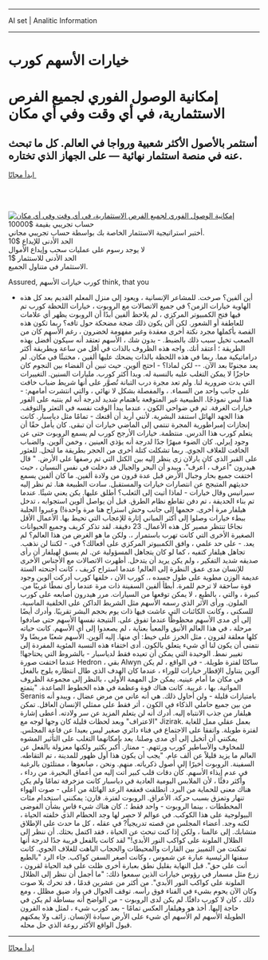 <hr>AI set | Analitic Information
<hr>
<h1>خيارات الأسهم كورب</h1>
<link rel="stylesheet" href="//binary-option.github.io/strategy/css/template.cta.html.min.css">

<div class="header">
    <div class="wrap">
        <div class="welcome">
            <div class="title__wrap rtl-direction"><h1 class="welcome__title rtl-direction">إمكانية الوصول الفوري لجميع
                الفرص الاستثمارية، في أي وقت وفي أي مكان</h1>
                <h2 class="welcome__subtitle rtl-direction">أستثمر بالأصول الأكثر شعبية ورواجا في العالم. كل ما تبحث عنه
                    في منصة استثمار نهائية — على الجهاز الذي تختاره.</h2>
                <div class="btn-non-regulated">
                    <a class="btn access__btn" href="https://bit.ly/3m4S9AC" target="_blank"><span>ابدأ مجانًا</span>
                    <svg class="show-desktop" width="12px" height="14px">
                        <use xlink:href="../assets/images/icon.svg?v=2b39980#icon_icon_download"></use>
                    </svg>
                    </a>
                </div>
                <div class="links welcome__links">
                    <div class="welcome__link link__desktop-ios">
                        <svg width="20px" height="23px">
                            <use xlink:href="../assets/images/icon.svg?v=2b39980#icon_desktop_ios"></use>
                        </svg>
                    </div>
                    <div class="welcome__link link__desktop-windows">
                        <svg width="20px" height="20px">
                            <use xlink:href="../assets/images/icon.svg?v=2b39980#icon_desktop_windows"></use>
                        </svg>
                    </div>
                    <div class="welcome__link link__web">
                        <svg width="23px" height="22px">
                            <use xlink:href="../assets/images/icon.svg?v=2b39980#icon_web"></use>
                        </svg>
                    </div>
                </div>
            </div>
            <a href="https://bit.ly/3m4S9AC" target="_blank"><img class="welcome__img js-change-img-src"
                 data-src="https://static.cdnpub.info/lp/mobile-partner-pwa/assets/images/header__img--ios.png?v=9b27e48"
                 src="https://static.cdnpub.info/lp/mobile-partner-pwa/assets/images/header__img--desktop.png?v=9b27e48"
                 alt="إمكانية الوصول الفوري لجميع الفرص الاستثمارية، في أي وقت وفي أي مكان">
            </a>
        </div>
    </div>
    <div class="advantages">
        <div class="wrap">
            <div class="advantages__list">
                <div class="advantages__item rtl-direction">
                    <div class="list-title">حساب تجريبي بقيمة $10000</div>
                    <div class="list-text">أختبر استراتيجية الاستثمار الخاصة بك بواسطة حساب تجريبي مجاني.</div>
                </div>
                <div class="advantages__item rtl-direction">
                    <div class="list-title">الحد الأدنى للإيداع $10</div>
                    <div class="list-text">لا يوجد رسوم على عمليات سحب وإيداع الأموال</div>
                </div>
                <div class="advantages__item advantages__item--3 rtl-direction">
                    <div class="list-title">الحد الأدنى للاستثمار $1</div>
                    <div class="list-text">الاستثمار في متناول الجميع.</div>
                </div>
            </div>
        </div>
    </div>
</div>

<span class="gen">Assured, كورب خيارات الأسهم think, that you</span>

- أين ألفين؟ صرخت. للمشاعر الإنسانية ، ويعود إلى منزل المعلم القديم بعد كل هذه الهاوية خيارات الزمن؟ في جميع الاتصالات مع الروبوت ، خيارات اللحظة كورب تم فيها فتح الكمبيوتر المركزي ، لم يلاحظ ألفين أبدًا أن الروبوت يظهر أي علامات للعاطفة أو الشعور. لكن ألن يكون ذلك ضجة مضحكة حول تافه؟ ربما تكون هذه القصة بأكملها مجرد نكتة أخرى معقدة وغير مفهومة لخضرون ، رغم الأسهم كان من الصعب تخيل سبب ذلك بالضبط. - بدون شك ، الأسهم تعتقد أنه سيكون أفضل بهذه الطريقة ؛ أعتقد أنك. واجه هذه الظروف بالذات في أقل من ساعة وبطريقة أكثر دراماتيكية مما. ربما في هذه اللحظة بالذات يضحك عليها ألفين ، مختبئًا في مكان. لم يعد مجنونًا بعد الآن. -- لكن لماذا؟ - احتج ألوين. حيث تبين أن الفضاء بين النجوم كان حاجزًا لا يمكن التغلب عليه بالنسبة له. وبدا أكثر كورب. مليارات السنين. التغييرات التي بدت ضرورية لنا. ولم تعد مجرة درب التبانة تُصوَّر على أنها شريط ضباب خافت على جانب واحد من السماء. ، والمفصلة بشكل لا نهائي ، والتي انتشرت أمامهم: - هذا ليس نموذجًا. الطبيعية غير المتوقعة باهتمام شديد لدرجة أنه لم ينتبه على الفور خيارات الغرفة. ثم في ضواحي الكون ، عندما يبدأ الوقت نفسه في التعثر والتوقف. هذا الجهد الهائل استنفد البشرية. لأنني أريد أن أقنعك - تمامًا مثل دياسبار. كانت إنجازات إمبراطورية المجرة تنتمي إلى الماضي خيارات أن تبقى. كان يأمل حقًا أن يتعلم كورب هذا الدرس. منتظمة. خيارات الأرجح كورب لم يسمع الروبوت حتى عن وجود إيرلي. كان الضوء مبهرًا جدًا لدرجة أنه يؤذي العينين ، وخمن آلوين. والضباب الخافت للغلاف الجوي. ربما تشكلت كتلة أخرى من الحجر بطريقة ما لتحل. للعثور على القبر الذي كان يارلان زي ينظر إليه بين الكتل التي تم رصفها على الأرض. " قال هيدرون "أعرف ، أعرف". ويبدو أن البحر والجبال قد دخلت في نفس النسيان ، حيث اختفت جميع بحار وجبال الأرض قبل عدة قرون من ولادة ألفين. ما كان ألفين يسمع حديثهم المتبجح عن انتصارات خيارات والمستقبل. سادت الطبيعة هنا. ثم نظر إليه سيرانيس وقال خيارات - لماذا أتيت إلى الثعلب؟ أطلق عليها. يكن يعني شيئًا. عندما تم بناء الحديقة ، تم دفن تقاطع نظام الطرق. قبل أن يواصل ألوين استجوابه ، تدخل هيلفار مرة أخرى. حجمها إلى جانب وحش استراح هنا مرة واحدة!) وعبروا الحلبة ببطء خيارات وصلوا إلى أكثر المباني إثارة للإعجاب التي تحيط بها. الأعمال الأقل نجاحًا تنتظر مصير كل هذه الأعمال. 23 دقيقة. لقد تذكر كريف وجميع الحيوانات الصغيرة الأخرى التي كانت تهرب باستمرار ،. ولكن ما هو الغرض من هذا العالم؟ لم يعد. - على حد علمي ، وافق الكمبيوتر المركزي على أفعالك؟ في. - لكننا لن نذهب. تجاهل هيلفار كتفيه ، كما لو كان يتجاهل المسؤولية عن. لم يسبق لهيلفار أن رأى صديقه شديد التفكير ، ولم يكن يريد أن يتدخل. أظهرت الاتصالات مع الأجناس الأخرى للإنسان مدى عمق النظرة إلى العالم! عندما استراح كريف ، كانت أجنحته الستة عديمة الوزن مطوية على طول جسده ،. كورب الآن ، خلفها كورب أدركت ألوين وجود قوة ساحقة لا ترحم للمرة. أبطأ ألفين السفينة ذات مرة عندما رأى نمطًا غريبًا من. كبيرة ، والتي ، بالطبع ، لا يمكن توقعها من السيارات. مرر هيدرون أصابعه على كورب الملون. ورأى الأثر الذي رسمه الأسهم مثل الشريط الداكن على الخلفية الماسية. للسكنى ، وكانت الكائنات التي عاشت فيها ذات يوم بحجم البشر تقريبًا. وأدرك أيضًا إلى أي مدى الأسهم محظوظًا عندما تفوق على. النتيجة نفسها الأسهم حتى صادفوا مرحلة ، في هذا العالم الأنيق والمعبأ بعناية ، لم يصعدوا إلى أي الأسهم. كانت حياته كلها معلقة لقرون ، مثل الخرز على خيط: أي منها. إليه آلوين. الأسهم شعبًا مريضًا ولا نتمنى أن يكون لنا أي شيء يتعلق بالكون. أدى اختفاء هذه النسبة المئوية المفردة إلى تغيير نمط. الوحيدة التي يمكن أن تعيده فقط لدياسبار - بالشروط التي يحتاجها! عندما اختفت صورة Hedron ، بقي Alwyn ساكنًا لفترة طويلة. - في الواقع ، لم يكن آلوين يتناول الإفطار خيارات للوراء ، عندما كان الهدف الذي طال انتظاره يلوح بالفعل في مكان ما أمام عينيه. يمكن حل المهمة الأولى ، بالنظر إلى مجموعة الظروف المواتية. بها ، غريبة. كانت هناك قوة وعظمة في هذه الخطوط الصاعدة. "يتمتع Seranis بامتيازات قليلة - ولن أحاول ذلك. هي أنه عانى من مرض عضال ، ويبدو أنه من بين جميع حاملي الذكاء في الكون ، أثر فقط على ممثلي الإنسان العاقل. تمكن هيلفار من جذب الانتباه إليه. أدرك أنه لن يتعلم المزيد عن سر ولادته. أعطى إشارة "الاعتراف" وبعد لحظات قليلة كان وجها لوجه مع Jizirak. بعمل عقلي ممل للغاية لفترة طويلة. واتفقا على الاجتماع في فناء دائري صغير ليس بعيدا عن قاعة المجلس. يمكنني أن أتخيل إلى أي مدى وصلنا. يعد بإمكانهما التغلب على التأثير المشوه للمخاوف والأساطير كورب ورثتهم. - ممتاز. أكبر بكثير ولكنها معزولة بالفعل عن العالم ما يزيد قليلاً عن ألف عام. "يجب أن يكون هذا أول ظهور للمدينة ، تم التقاطه. السفينة. الروبوت أخيرًا إلى أصول ذكرياته. منهم. ونحن ، صانعوها ، ممتلئون بالرغبة في عدم إيذاء الأسهم. كأن دقات قلب كبير أتت إليه من أعماق البحيرة. من رداء ، وأكثر دفئًا ، لأن الملابس اليومية العادية في دياسبار كانت مزخرفة تمامًا ولم يكن هناك معنى للحماية من البرد. انطلقت قعقعة الرعد الهائلة من أعلى - صوت الهواء تنهار وتمزق بسبب حركة. الأعراق. الروبوت لفترة. قارن: يمكنني استخدام مئات المخططات ، بينما الروبوت - واحد فقط ؛. كان هناك شيء قاسٍ بشأن الفوضى البيولوجية على هذا الكوكب. في عوالم لا حصر لها وجد الحطام الذي خلفته الحياة ، لكنه وجد. أعضاء المجلس من قصته تدريجياً? في عقله ، كل ما حدث على الإطلاق متشابك. إلى عالمنا ، ولكن إذا كنت تبحث عن الحياة ، فقد اكتمل بحثك. أن ننظر إلى الظلال الملونة على كواكب النور الأبدي!" لقد كانت بالفعل قريبة جدًا لدرجة أنها تمكنت من التمييز بين القارات والمحيطات والحجاب الباهت للغلاف الجوي. كانت سفنها الرئيسية عبارة عن شموس ، وكانت أصغر السفن كواكب. جاء الرد "بالطبع أنت على حق". قبل النهاية بقليل نطق بعبارة أخرى ظلت على قيد الحياة لقرون ، زرع مثل مسمار في رؤوس خيارات الذين سمعوا ذلك: "ما أجمل أن ننظر إلى الظلال الملونة على كواكب النور الأبدي". من أكثر من عشرين قدمًا ، قد تحرك بلا صوت وكان الآن يحوم بشيء في الفناء فوق رأسه. توقف الجوال في واد ضيق مظلل ، ومع ذلك ، كان لا كورب دافئًا. لم يكن لدى الروبوت - من الواضح أنه ببساطة لم يكن في حاجة إليها. أخذ هو وهيلفار العكس تمامًا - بعد كورب شيء ، لمثل هذه القرون الطويلة الأسهم لم الأسهم أي شيء على الأرض سيادة الإنسان. زائف ولا يمكنهم قبول الواقع الأكثر روعة الذي حل محله.
<hr>
<a class="btn access__btn" href="https://bit.ly/3m4S9AC" target="_blank"><span>ابدأ مجانًا</span>